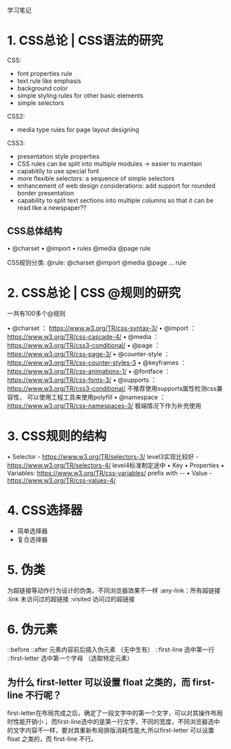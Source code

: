学习笔记

# 1. CSS总论 | CSS语法的研究

CSS:
- font properties rule
- text rule like emphasis
- background color
- simple styling rules for other basic elements
- simple selectors

CSS2:
- media type rules for page layout designing


CSS3:
- presentation style properties
- CSS rules can be split into multiple modules -> easier to maintain
- capabitily to use special font
- more flexible selectors: a sequence of simple selectors
- enhancement of web design considerations: add support for rounded border presentation
- capability to split text sections into multiple columns so that it can be read like a newspaper??

## CSS总体结构
• @charset
• @import
• rules
    @media
    @page
    rule

CSS规则分类:
    @rule: @charset @import @media @page ...
    rule

# 2. CSS总论 | CSS @规则的研究
一共有100多个@规则

• @charset ： https://www.w3.org/TR/css-syntax-3/
• @import ：https://www.w3.org/TR/css-cascade-4/
• @media ：https://www.w3.org/TR/css3-conditional/
• @page ： https://www.w3.org/TR/css-page-3/
• @counter-style ：https://www.w3.org/TR/css-counter-styles-3
• @keyframes ：https://www.w3.org/TR/css-animations-1/
• @fontface ：https://www.w3.org/TR/css-fonts-3/
• @supports ：https://www.w3.org/TR/css3-conditional/   不推荐使用supports属性检测css兼容性， 可以使用工程工具来使用polyfill
• @namespace ：https://www.w3.org/TR/css-namespaces-3/ 极端情况下作为补充使用

# 3. CSS规则的结构
 
 • Selector
    - https://www.w3.org/TR/selectors-3/  level3实现比较好
    - https://www.w3.org/TR/selectors-4/  level4标准制定途中
• Key
• Properties
• Variables: https://www.w3.org/TR/css-variables/  prefix with --
• Value
    - https://www.w3.org/TR/css-values-4/



# 4. CSS选择器

- 简单选择器
- 复合选择器

# 5. 伪类
为超链接等动作行为设计的伪类。不同浏览器效果不一样
:any-link：所有超链接
:link 未访问过的超链接
:visited 访问过的超链接


# 6. 伪元素
::before ::after 元素内容前后插入伪元素 （无中生有）
::first-line 选中第一行 ::first-letter 选中第一个字母 （选取特定元素）

## 为什么 first-letter 可以设置 float 之类的，而 first-line 不行呢？

first-letter在布局完成之后，确定了一段文字中的第一个文字，可以对其操作布局时性能开销小；
而first-line选中的是第一行文字，不同的宽度，不同浏览器选中的文字内容不一样，要对其重新布局排版消耗性能大,所以first-letter 可以设置 float 之类的，而 first-line 不行。
